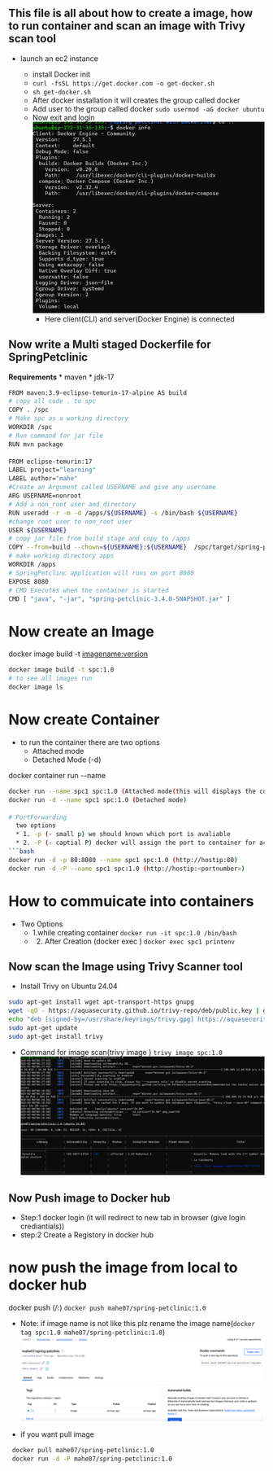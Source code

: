 ## This file is all about how to create a image, how to run container and scan an image with Trivy scan tool

* launch an ec2 instance 
   * install Docker init

    - `curl -fsSL https://get.docker.com -o get-docker.sh`
    - `sh get-docker.sh`
   * After docker installation it will creates the group called docker
   * Add user to the group called docker
     `sudo usermod -aG docker ubuntu`
   * Now exit and login
     ![image of if client is connected to server or not](/image/docker1.png)
      * Here client(CLI) and server(Docker Engine) is connected
## Now write a Multi staged Dockerfile for SpringPetclinic
   **Requirements**
     * maven 
     * jdk-17
```bash 
FROM maven:3.9-eclipse-temurin-17-alpine AS build
# copy all code . to spc
COPY . /spc
# Make spc as a working directory
WORKDIR /spc
# Run command for jar file
RUN mvn package

FROM eclipse-temurin:17
LABEL project="learning"
LABEL author="mahe"
#Create an Argument called USERNAME and give any username
ARG USERNAME=nonroot
# Add a non_root user and directory
RUN useradd -r -m -d /apps/${USERNAME} -s /bin/bash ${USERNAME}
#change root user to non_root user
USER ${USERNAME}
# copy jar file from build stage and copy to /apps
COPY --from=build --chown=${USERNAME}:${USERNAME}  /spc/target/spring-petclinic-3.4.0-SNAPSHOT.jar /apps/spring-petclinic-3.4.0-SNAPSHOT.jar
# make working directory apps
WORKDIR /apps
# SpringPetclinc application will runs on port 8080
EXPOSE 8080
# CMD Executes when the container is started
CMD [ "java", "-jar", "spring-petclinic-3.4.0-SNAPSHOT.jar" ]
```
# Now create an Image

docker image build -t <imagename:version>
```bash
docker image build -t spc:1.0
# to see all images run
docker image ls
```
# Now create Container
  - to run the container there are two options
     * Attached mode
     * Detached Mode (-d)

docker container run --name <container name> <imagename>
```bash
docker run --name spc1 spc:1.0 (Attached mode(this will displays the content in terminal))
docker run -d --name spc1 spc:1.0 (Detached mode)

# PortForwarding
  two options 
  * 1. -p (- small p) we should known which port is avaliable
  * 2. -P (- captial P) docker will assign the port to container for access the applincation in browser
```bash
docker run -d -p 80:8080 --name spc1 spc:1.0 (http://hostip:80)
docker run -d -P --name spc1 spc:1.0 (http://hostip:<portnumber>)
```

# How to commuicate into containers
  * Two Options 
     * 1.while creating container `docker run -it spc:1.0 /bin/bash`
     * 2. After Creation (docker exec <Container Name> <Any Command>)
            `docker exec spc1 printenv`


## Now scan the Image using Trivy Scanner tool
* Install Trivy on Ubuntu 24.04
 ```bash
 sudo apt-get install wget apt-transport-https gnupg
wget -qO - https://aquasecurity.github.io/trivy-repo/deb/public.key | gpg --dearmor | sudo tee /usr/share/keyrings/trivy.gpg > /dev/null
echo "deb [signed-by=/usr/share/keyrings/trivy.gpg] https://aquasecurity.github.io/trivy-repo/deb generic main" | sudo tee -a /etc/apt/sources.list.d/trivy.list
sudo apt-get update
sudo apt-get install trivy
```
* Command for image scan(trivy image <imagename>)
`trivy image spc:1.0`
![Image after Trivy Scan](./image/docker2.png)

## Now Push image to Docker hub
 * Step:1 docker login (it will redirect to new tab in browser (give login crediantials))
 * step:2 Create a Registory in docker hub
 # now push the image from local to docker hub 
   docker push (<username>/<reponame>:<tag>)
 `docker push mahe07/spring-petclinic:1.0`
 * Note: if image name is not like this plz rename the image name(`docker tag spc:1.0 mahe07/spring-petclinic:1.0`)
![refer here](./image/docker3.png)

* if you want pull image
```bash
 docker pull mahe07/spring-petclinic:1.0
 docker run -d -P mahe07/spring-petclinic:1.0
```
 


    
     
